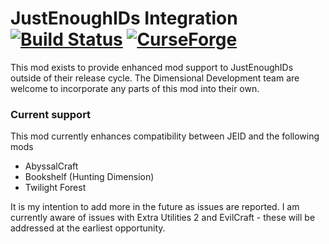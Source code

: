 # JustEnoughIDs Integration [![Build Status](https://travis-ci.org/robertdroptables-mcmods/JEIDsIntegration.svg?branch=master)](https://travis-ci.org/robertdroptables-mcmods/JEIDsIntegration) [![CurseForge](http://cf.way2muchnoise.eu/318572.svg)](https://minecraft.curseforge.com/projects/justenoughids-integration-jeidsi)
This mod exists to provide enhanced mod support to JustEnoughIDs outside
of their release cycle. The Dimensional Development team are welcome to
incorporate any parts of this mod into their own.

### Current support
This mod currently enhances compatibility between JEID and the following mods
 - AbyssalCraft
 - Bookshelf (Hunting Dimension)
 - Twilight Forest

It is my intention to add more in the future as issues are reported. I am currently
aware of issues with Extra Utilities 2 and EvilCraft - these will be addressed at
the earliest opportunity.
